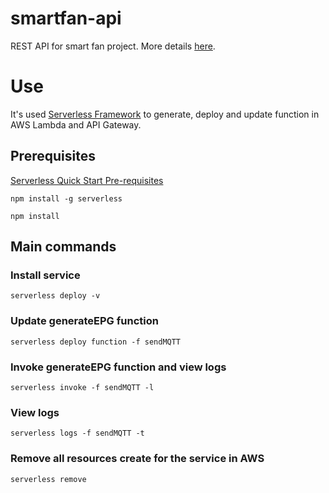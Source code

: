 # smartfan-api

REST API for smart fan project. More details [here](https://www.hackster.io/jmlopezdona/smart-fan-bike-trainer-4afa76).

# Use

It's used [Serverless Framework](https://serverless.com) to generate, deploy and update function in AWS Lambda and API Gateway.

## Prerequisites

[Serverless Quick Start Pre-requisites](https://serverless.com/framework/docs/providers/aws/guide/quick-start)

```npm install -g serverless```

```npm install```

## Main commands

### Install service

```serverless deploy -v```

### Update generateEPG function

```serverless deploy function -f sendMQTT```

### Invoke generateEPG function and view logs

```serverless invoke -f sendMQTT -l```

### View logs

```serverless logs -f sendMQTT -t```

### Remove all resources create for the service in AWS

```serverless remove```